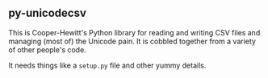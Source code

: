 py-unicodecsv
--

This is Cooper-Hewitt's Python library for reading and writing CSV files and managing (most of) the Unicode pain. It is cobbled together from a variety of other people's code.

It needs things like a `setup.py` file and other yummy details.
